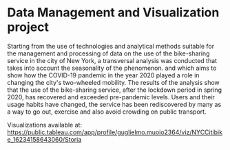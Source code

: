 # Data Management and Visualization project

Starting from the use of technologies and analytical methods suitable for the management and processing of data on the use of the bike-sharing service in the city of New York, a transversal analysis was conducted that takes into account the seasonality of the phenomenon. and which aims to show how the COVID-19 pandemic in the year 2020 played a role in changing the city's two-wheeled mobility. The results of the analysis show that the use of the bike-sharing service, after the lockdown period in spring 2020, has recovered and exceeded pre-pandemic levels. Users and their usage habits have changed, the service has been rediscovered by many as a way to go out, exercise and also avoid crowding on public transport.

Visualizations available at:
https://public.tableau.com/app/profile/guglielmo.muoio2364/viz/NYCCitibike_16234158643060/Storia
